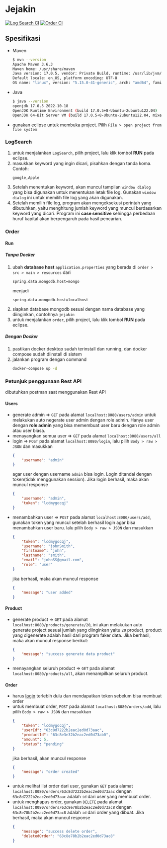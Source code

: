 # Jejakin
[![Log Search CI](https://github.com/dhanyn10/tes-jejakin-be/actions/workflows/log-search.yml/badge.svg)](https://github.com/dhanyn10/tes-jejakin-be/actions/workflows/log-search.yml)
[![Order CI](https://github.com/dhanyn10/tes-jejakin-be/actions/workflows/order.yml/badge.svg)](https://github.com/dhanyn10/tes-jejakin-be/actions/workflows/order.yml)
## Spesifikasi
- Maven
    ```sh
    $ mvn --version
    Apache Maven 3.6.3
    Maven home: /usr/share/maven
    Java version: 17.0.5, vendor: Private Build, runtime: /usr/lib/jvm/java-17-openjdk-amd64
    Default locale: en_US, platform encoding: UTF-8
    OS name: "linux", version: "5.15.0-41-generic", arch: "amd64", family: "unix"
    ```
- Java
    ```sh
    $ java --version
    openjdk 17.0.5 2022-10-18
    OpenJDK Runtime Environment (build 17.0.5+8-Ubuntu-2ubuntu122.04)
    OpenJDK 64-Bit Server VM (build 17.0.5+8-Ubuntu-2ubuntu122.04, mixed mode, sharing)
    ```
- gunakan eclipse untuk membuka project. Pilih `File > open project from file system`
### LogSearch
1. untuk menjalankan `LogSearch`, pilih project, lalu klik tombol **RUN** pada eclipse.
2. masukkan keyword yang ingin dicari, pisahkan dengan tanda koma. Contoh:
    ```
    google,Apple
    ```
3. Setelah menentukan keyword, akan muncul tampilan `window dialog` yang bisa digunakan untuk menentukan letak file log. Gunakan `window dialog` ini untuk memilih file log yang akan digunakan.
4. Setelah memilih file log, program akan mengeksekusi perintah yang dibutuhkan, yaitu menghitung jumlah keyword yang muncul berdasarkan keyword yang dicari. Program ini __case sensitive__ sehingga perbedaan huruf kapital akan berpengaruh pada hasil pencarian.

### Order
#### Run
##### Tanpa Docker
1. ubah __database host__ `application.properties` yang berada di `order > src > main > resources`
    dari
    ```
    spring.data.mongodb.host=mongo
    ```
    menjadi
    ```
    spring.data.mongodb.host=localhost
    ```
2. siapkan database mongodb sesuai dengan nama database yang diinginkan, contohnya `jejakin`
3. untuk menjalankan `order`, pilih project, lalu klik tombol **RUN** pada eclipse.
##### Dengan Docker
1. pastikan docker desktop sudah terinstall dan running, dan docker compose sudah diinstall di sistem
2. jalankan program dengan command
    ```sh
    docker-compose up -d
    ```
### Petunjuk penggunaan Rest API
dibutuhkan postman saat menggunakan Rest API
#### Users
- generate admin => `GET` pada alamat `localhost:8080/users/admin` untuk melakukan auto negerate user admin dengan role admin. Hanya user dengan **role admin** yang bisa memembuat user baru dengan role admin atau user biasa.
- menayangkan semua user => `GET` pada alamat `localhost:8080/users/all`
- login => `POST` pada alamat `localhost:8080/login`, lalu pilih `Body > raw > JSON` dan masukkan
    ```json
    {
        "username": "admin"
    }
    ```
    agar user dengan username `admin` bisa login. Login ditandai dengan token(tidak menggunakan session). Jika login berhasil, maka akan muncul response
    ```json
    {
        "username": "admin",
        "token": "lcdmygocqj"
    }
    ```
- menambahkan user => `POST` pada alamat `localhost:8080/users/add`, gunakan token yang muncul setelah berhasil login agar bisa menambahkan user baru. lalu pilih `Body > raw > JSON` dan masukkan
    ```json
    {
        "token": "lcdmygocqj",
        "username": "johnSmith",
        "firstname": "john",
        "lastname": "smith",
        "email": "johnSS@gmail.com",
        "role": "user"
    }
    ```
    jika berhasil, maka akan muncul response
    ```json
    {
        "message": "user added"
    }
    ```
#### Product
- generate product => `GET` pada alamat `localhost:8080/products/generate/20`, ini akan melakukan auto generate project sesuai jumlah yang diinginkan yaitu `20` product, product yang digenerate adalah hasil dari program faker data. Jika berhasil, maka akan muncul response berikut:
    ```json
    {
        "message": "success generate data product"
    }
    ```
- menayangkan seluruh product => `GET` pada alamat `localhost:8080/products/all`, akan menampilkan seluruh product.
#### Order
- harus [login](#users) terlebih dulu dan mendapatkan token sebelum bisa membuat order
- untuk membuat order, `POST` pada alamat `localhost:8080/orders/add`, lalu pilih `Body > raw > JSON` dan masukkan
    ```json
    {
        "token": "lcdmygocqj",
        "userId": "63c8d7222b2eac2ed0d73aac",
        "productId": "63c8e3e32b2eac2ed0d73ab0",
        "amount": 5,
        "status": "pending"
    }
    ```
    jika berhasil, akan muncul response
    ```json
    {
        "message": "order created"
    }
    ```
- untuk melihat list order dari user, gunakan `GET` pada alamat `localhost:8080/orders/63c8d7222b2eac2ed0d73aac` dengan `63c8d7222b2eac2ed0d73aac` adalah `id` dari user yang membuat order.
- untuk menghapus order, gunakan `DELETE` pada alamat `localhost:8080/orders/63c8e78b2b2eac2ed0d73ac8` dengan `63c8e78b2b2eac2ed0d73ac8` adalah `id` dari order yang dibuat. Jika berhasil, maka akan muncul response
    ```json
    {
        "message": "success delete order",
        "deletedOrder": "63c8e78b2b2eac2ed0d73ac8"
    }
    ```